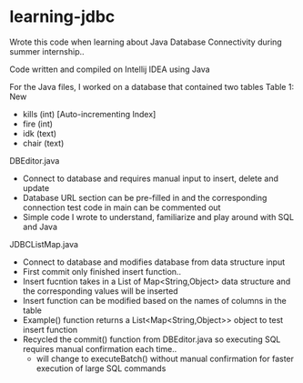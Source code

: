 # learning-jdbc
Wrote this code when learning about Java Database Connectivity during summer internship..

Code written and compiled on Intellij IDEA using Java

For the Java files, I worked on a database that contained two tables
Table 1: New
- kills (int) [Auto-incrementing Index]
- fire (int)
- idk (text)
- chair (text)


DBEditor.java
- Connect to database and requires manual input to insert, delete and update
- Database URL section can be pre-filled in and the corresponding connection test code in main can be commented out
- Simple code I wrote to understand, familiarize and play around with SQL and Java

JDBCListMap.java
- Connect to database and modifies database from data structure input
- First commit only finished insert function..
- Insert fucntion takes in a List of Map<String,Object> data structure and the corresponding values will be inserted
- Insert function can be modified based on the names of columns in the table
- Example() function returns a List<Map<String,Object>> object to test insert function
- Recycled the commit() function from DBEditor.java so executing SQL requires manual confirmation each time..
  - will change to executeBatch() without manual confirmation for faster execution of large SQL commands 

